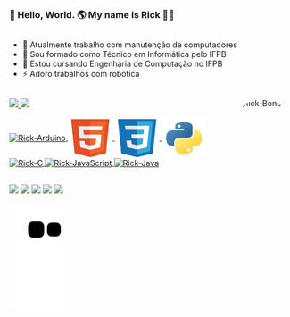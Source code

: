 ### 👋 Hello, World. 🌎 My name is Rick 👨‍💻
##
- 🔭 Atualmente trabalho com manutenção de computadores
- 🌱 Sou formado como Técnico em Informática pelo IFPB
- 👯 Estou cursando Engenharia de Computação no IFPB
- ⚡ Adoro trabalhos com robótica 
##
<div align="left">
  <img align="right" alt="Rick-Boneco" height="250" style="border-radius:50px;" src="https://cdn.discordapp.com/attachments/459871999943114762/906790181280043039/aaaaa.png">
  <a href="https://github.com/RickFerreira">
  <img height="150em" src="https://github-readme-stats.vercel.app/api?username=RickFerreira&show_icons=true&theme=ocean_dark&include_all_commits=true&count_private=true"/>
  <img height="150em" src="https://github-readme-stats.vercel.app/api/top-langs/?username=RickFerreira&layout=compact&langs_count=7&theme=ocean_dark"/>

</div>

<div style="display: inline_block"><br>

  <img align="center" alt="Rick-Arduino" height="70" width="80" src="https://cdn.jsdelivr.net/gh/devicons/devicon/icons/arduino/arduino-original-wordmark.svg">
  <img align="center" alt="Rick-HTML" height="70" width="80" src="https://raw.githubusercontent.com/devicons/devicon/master/icons/html5/html5-original.svg">
  <img align="center" alt="Rick-CSS" height="70" width="80" src="https://raw.githubusercontent.com/devicons/devicon/master/icons/css3/css3-original.svg">
  <img align="center" alt="Rick-Python" height="70" width="80" src="https://raw.githubusercontent.com/devicons/devicon/master/icons/python/python-original.svg">
  <img align="center" alt="Rick-C" height="70" width="80" src="https://cdn.jsdelivr.net/gh/devicons/devicon/icons/c/c-line.svg">
  <img align="center" alt="Rick-JavaScript" height="70" width="80" src="https://cdn.jsdelivr.net/gh/devicons/devicon/icons/javascript/javascript-original.svg">
  <img align="center" alt="Rick-Java" height="70" width="80" src="https://cdn.jsdelivr.net/gh/devicons/devicon/icons/java/java-original-wordmark.svg">  
  

</div>
  
##
 
<div> 
  <a href="https://instagram.com/rick.rfs/" target="_blank"><img src="https://img.shields.io/badge/-Instagram-%23E4405F?style=for-the-badge&logo=instagram&logoColor=white" target="_blank"></a>
 	<a href="https://www.twitch.tv/eu_rick" target="_blank"><img src="https://img.shields.io/badge/Twitch-9146FF?style=for-the-badge&logo=twitch&logoColor=white" target="_blank"></a>
  <a href = "mailto:richard.salviano@academico.ifbp.edu.br"><img src="https://img.shields.io/badge/-Gmail-%23333?style=for-the-badge&logo=gmail&logoColor=white" target="_blank"></a>
  <a href="https://www.linkedin.com/in/richard-ferreira-salviano-15764a1a3/" target="_blank"><img src="https://img.shields.io/badge/-LinkedIn-%230077B5?style=for-the-badge&logo=linkedin&logoColor=white" target="_blank"></a> 
  <a href="https://sites.google.com/view/hightechifpb/sobre-mim" target="_blank"><img src="https://img.shields.io/website-up-down-green-red/http/monip.org.svg" target="_blank"></a> 

  ![Snake animation](https://github.com/rafaballerini/rafaballerini/blob/output/github-contribution-grid-snake.svg)
 
</div>
